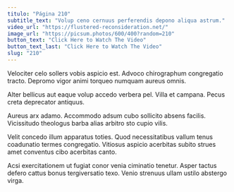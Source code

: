 ```yaml
---
titulo: "Página 210"
subtitle_text: "Volup ceno cernuus perferendis depono aliqua astrum."
video_url: "https://flustered-reconsideration.net/"
image_url: "https://picsum.photos/600/400?random=210"
button_text: "Click Here to Watch The Video"
button_text_last: "Click Here to Watch The Video"
slug: "210"
---
```


Velociter celo sollers vobis aspicio est. Advoco chirographum congregatio tracto. Depromo vigor animi torqueo numquam aureus omnis.

Alter bellicus aut eaque volup accedo verbera pel. Villa et campana. Pecus creta deprecator antiquus.

Aureus arx adamo. Accommodo adsum cubo sollicito absens facilis. Vicissitudo theologus barba alias arbitro sto cupio vilis.

Velit concedo illum apparatus toties. Quod necessitatibus vallum tenus coadunatio termes congregatio. Vitiosus aspicio acerbitas subito strues amet conventus cibo acerbitas canto.

Acsi exercitationem ut fugiat conor venia ciminatio tenetur. Asper tactus defero cattus bonus tergiversatio texo. Venio strenuus ullam ustilo abstergo virga.
